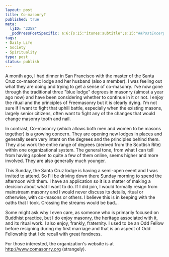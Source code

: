 ```yaml
--- 
layout: post
title: Co-masonry?
published: true
meta: 
  ljID: "2258"
  _podPressPostSpecific: a:6:{s:15:"itunes:subtitle";s:15:"##PostExcerpt##";s:14:"itunes:summary";s:15:"##PostExcerpt##";s:15:"itunes:keywords";s:17:"##WordPressCats##";s:13:"itunes:author";s:10:"##Global##";s:15:"itunes:explicit";s:2:"No";s:12:"itunes:block";s:2:"No";}
tags: 
- Daily Life
- Society
- Spirituality
type: post
status: publish
---
```

A month ago, I had dinner in San Francisco with the master of the Santa Cruz co-masonic lodge and her husband (also a member). I was feeling out what they are doing and trying to get a sense of co-masonry. I've now gone through the traditional three "blue lodge" degrees in masonry (almost a year ago now) and have been considering whether to continue in it or not. I enjoy the ritual and the principles of Freemasonry but it is clearly dying. I'm not sure if I want to fight that uphill battle, especially when the existing masons, largely senior citizens, often want to fight any of the changes that would change masonry tooth and nail.

In contrast, Co-masonry (which allows both men and women to be masons together) is a growing concern. They are opening new lodges in places and generally seem very intent on the degrees and the principles behind them. They also work the entire range of degrees (derived from the Scottish Rite) within one organizational system. The general tone, from what I can tell from having spoken to quite a few of them online, seems higher and more involved. They are also generally much younger.

This Sunday, the Santa Cruz lodge is having a semi-open event and I was invited to attend. So I'll be driving down there Sunday morning to spend the afternoon with them. I have an application so it is a matter of making a decision about what I want to do. If I did join, I would formally resign from mainstream masonry and I would never discuss its details, ritual or otherwise, with co-masons or others. I believe this is in keeping with the oaths that I took. Crossing the streams would be bad...

Some might ask why I even care, as someone who is primarily focused on Buddhist practice, but I do enjoy masonry, the heritage associated with it, and its ritual work. I also enjoy, frankly, fraternity. I used to be an Odd Fellow before resigning during my first marriage and that is an aspect of Odd Fellowship that I do recall with great fondness.

For those interested, the organization's website is at <a href="http://www.comasonry.org/">http://www.comasonry.org</a> (strangely).
